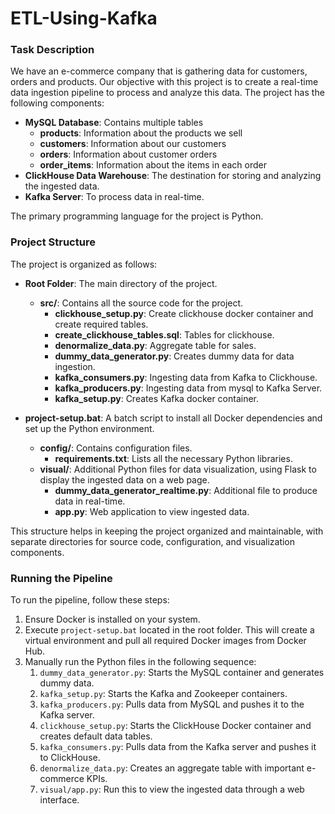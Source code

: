 # ETL-Using-Kafka

### Task Description

We have an e-commerce company that is gathering data for customers, orders and products. Our objective with this project is to create a real-time data ingestion pipeline to process and analyze this data. The project has the following components:

- **MySQL Database**: Contains multiple tables
  - **products**: Information about the products we sell
  - **customers**: Information about our customers
  - **orders**: Information about customer orders
  - **order_items**: Information about the items in each order
- **ClickHouse Data Warehouse**: The destination for storing and analyzing the ingested data.
- **Kafka Server**: To process data in real-time.

The primary programming language for the project is Python.

### Project Structure
The project is organized as follows:

- **Root Folder**: The main directory of the project.

  - **src/**: Contains all the source code for the project.
    - **clickhouse_setup.py**: Create clickhouse docker container and create required tables.
    - **create_clickhouse_tables.sql**: Tables for clickhouse.
    - **denormalize_data.py**: Aggregate table for sales.
    - **dummy_data_generator.py**: Creates dummy data for data ingestion. 
    - **kafka_consumers.py**: Ingesting data from Kafka to Clickhouse.
    - **kafka_producers.py**: Ingesting data from mysql to Kafka Server.
    - **kafka_setup.py**: Creates Kafka docker container.
- **project-setup.bat**: A batch script to install all Docker dependencies and set up the Python environment.
  - **config/**: Contains configuration files.
    - **requirements.txt**: Lists all the necessary Python libraries.
  - **visual/**: Additional Python files for data visualization, using Flask to display the ingested data on a web page. 
    - **dummy_data_generator_realtime.py**: Additional file to produce data in real-time.
    - **app.py**: Web application to view ingested data.

This structure helps in keeping the project organized and maintainable, with separate directories for source code, configuration, and visualization components.

### Running the Pipeline

To run the pipeline, follow these steps:

1. Ensure Docker is installed on your system.
2. Execute `project-setup.bat` located in the root folder. This will create a virtual environment and pull all required Docker images from Docker Hub.
3. Manually run the Python files in the following sequence:
   1. `dummy_data_generator.py`: Starts the MySQL container and generates dummy data.
   2. `kafka_setup.py`: Starts the Kafka and Zookeeper containers.
   3. `kafka_producers.py`: Pulls data from MySQL and pushes it to the Kafka server.
   4. `clickhouse_setup.py`: Starts the ClickHouse Docker container and creates default data tables.
   5. `kafka_consumers.py`: Pulls data from the Kafka server and pushes it to ClickHouse.
   6. `denormalize_data.py`: Creates an aggregate table with important e-commerce KPIs.
   7. `visual/app.py`: Run this to view the ingested data through a web interface.
   
   
